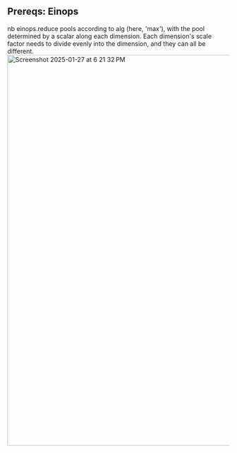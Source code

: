 ## Prereqs: Einops

nb einops.reduce pools according to alg (here, 'max'), with the pool determined by a scalar along each dimension. Each dimension's scale factor needs to divide evenly into the dimension, and they can all be different.
<img width="886" alt="Screenshot 2025-01-27 at 6 21 32 PM" src="https://github.com/user-attachments/assets/41442bf2-eaeb-461f-b347-1550b2d8c411" />
